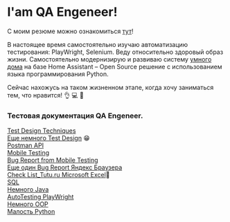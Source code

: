 # I'am QA Engeneer!

С моим резюме можно ознакомиться [тут](https://github.com/AntonB80/QA_Engineer/blob/main/%D0%A0%D0%B5%D0%B7%D1%8E%D0%BC%D0%B5%20%D0%90%D0%BD%D1%82%D0%BE%D0%BD%20%D0%91%D0%BE%D0%B1%D1%80%D0%BE%D0%B2%D1%81%D0%BA%D0%B8%D0%B8%CC%86.pdf)!

В настоящее время самостоятельно изучаю автоматизацию тестирования: PlayWright, Selenium. Веду относительно здоровый образ жизни. Самостоятельно модернизирую и развиваю систему [умного дома](https://github.com/AntonB80/Home-Assistant) на базе Home Assistant – Open Source решение с использованием языка программирования Python. 

Сейчас нахожусь на таком жизненном этапе, когда хочу заниматься тем, что нравится! :ok_hand: :computer: :star2:

<!--Имоджи для Markdown 
https://github.com/GnuriaN/format-README/blob/master/emoji.md-->

### Тестовая документация QA Engeneer.

[Test Design Techniques](https://github.com/AntonB80/QA_Engineer/blob/main/Test_Design_Techniques.pdf)<br/>
[Еще немного Test Design](https://github.com/AntonB80/QA_Engineer/blob/main/exercise_05_final.pdf) :grin:<br/>
[Postman API](https://github.com/AntonB80/QA_Engineer/tree/main/exercise_02_API)<br/>
[Mobile Testing][1]<br/>
[Bug Report from Mobile Testing][]<br/>
[Еще один Bug Report Яндекс Браузера][]<br/>
[Check List_Tutu.ru Microsoft Excel][2]:grimacing:<br/>
[SQL](https://github.com/AntonB80/QA_Engineer/tree/main/SQL)<br/>
[Немного Java](https://github.com/AntonB80/QA_Engineer/tree/main/Java%20Start)<br/>
[AutoTesting PlayWright]()<br/>
[Немного OOP](https://github.com/AntonB80/QA_Engineer/tree/main/OOP)<br/>
[Малость Python](https://github.com/AntonB80/Home-Assistant)<br/> 

<!--Reference links in article/Ссылки в статье-->
[1]: https://github.com/AntonB80/QA_Engineer/tree/main/exercise_03_mobile_testing
[Bug Report from Mobile Testing]: https://github.com/AntonB80/QA_Engineer/blob/main/exercise_03_mobile_testing/Bug%20Report.pdf
[Еще один Bug Report Яндекс Браузера]: https://github.com/AntonB80/QA_Engineer/blob/main/%D0%91%D0%B0%D0%B3-%D0%A0%D0%B5%D0%BF%D0%BE%D1%80%D1%82%20%D0%AF%D0%BD%D0%B4%D0%B5%D0%BA%D1%81%20%D0%91%D1%80%D0%B0%D1%83%D0%B7%D0%B5%D1%80%D0%B0.pdf
[2]: https://github.com/AntonB80/QA_Engineer/blob/main/check-list_Tutu.ru.xlsx
[AutoTesting PlayWright]: https://github.com/AntonB80/QA_Engineer/tree/main/AutoTesting%20PlayWright
